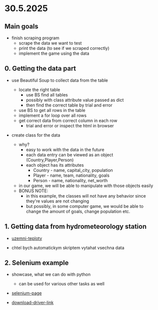 # 30.5.2025

## Main goals

- finish scraping program
  - scrape the data we want to test
  - print the data (to see if we scraped correctly)
  - implement the game using the data

## 0. Getting the data part

- use Beautiful Soup to collect data from the table
  - locate the right table 
    - use BS find all tables
    - possibly with class attribute value passed as dict
    - then find the correct table by trial and error
  - use BS to get all rows in the table
  - implement a for loop over all rows
  - get correct data from correct column in each row
    - trial and error or inspect the html in browser

- create class for the data
  - why? 
    - easy to work with the data in the future
    - each data entry can be viewed as an object (Country,Player,Person)
    - each object has its attributes
      - Country - name, capital_city, population
      - Player - name, team, nationality, goals
      - Person - name, nationality, net_worth
  - in our game, we will be able to manipulate with those objects easily
  - BONUS NOTE:
    - in this example, the classes will not have any behavior since they're values are not changing
    - but possibly, in some computer game, we would be able to change the amount of goals, change population etc. 

## 1. Getting data from hydrometeorology station

- [uzemni-teploty](https://www.chmi.cz/historicka-data/pocasi/uzemni-teploty)

- chtel bych automatickym skriptem vytahat vsechna data

## 2. Selenium example

- showcase, what we can do with python
  - can be used for various other tasks as well

- [selenium-page](https://www.selenium.dev/)

- [download-driver-link](https://sites.google.com/chromium.org/driver/downloads?authuser=0)